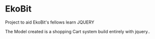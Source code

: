 # EkoBit
Project to aid EkoBit's fellows learn JQUERY

The Model created is a shopping Cart system build entirely with jquery..
